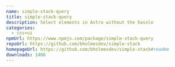 ```yaml
---
name: simple-stack-query
title: simple-stack-query
description: Select elements in Astro without the hassle
categories:
  - css+ui
npmUrl: https://www.npmjs.com/package/simple-stack-query
repoUrl: https://github.com/bholmesdev/simple-stack
homepageUrl: https://github.com/bholmesdev/simple-stack#readme
downloads: 1406
---
```

